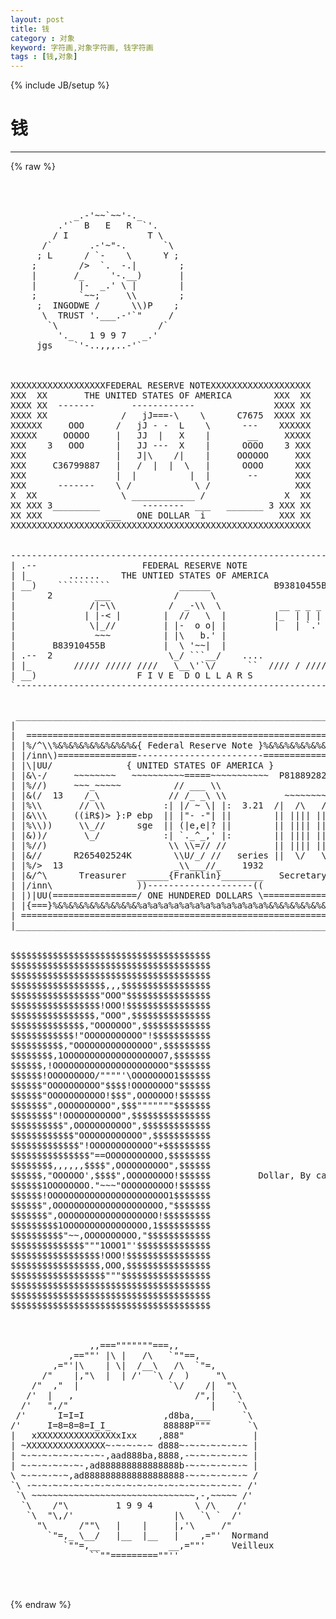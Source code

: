 ```yaml
---
layout: post
title: 钱
category : 对象
keyword: 字符画,对象字符画, 钱字符画
tags : [钱,对象]
---
```

{% include JB/setup %}
# 钱
---
{% raw %}
<pre>



            _.-&#039;~~`~~&#039;-._
         .&#039;`  B   E   R  `&#039;.
        / I               T \
      /`       .-&#039;~&quot;-.       `\
     ; L      / `-    \      Y ;
    ;        /&gt;  `.  -.|        ;
    |       /_     &#039;-.__)       |
    |        |-  _.&#039; \ |        |
    ;        `~~;     \\        ;
     ;  INGODWE /      \\)P    ;
      \  TRUST &#039;.___.-&#039;`&quot;     /
       `\                   /`
         &#039;._   1 9 9 7   _.&#039;
     jgs    `&#039;-..,,,..-&#039;`



XXXXXXXXXXXXXXXXXXFEDERAL RESERVE NOTEXXXXXXXXXXXXXXXXXXX
XXX  XX       THE UNITED STATES OF AMERICA        XXX  XX
XXXX XX  -------       ------------               XXXX XX
XXXX XX              /   jJ===-\    \      C7675  XXXX XX
XXXXXX     OOO      /   jJ - -  L    \      ---    XXXXXX
XXXXX     OOOOO     |   JJ  |   X    |       __     XXXXX
XXX    3   OOO      |   JJ ---  X    |      OOOO    3 XXX
XXX                 |   J|\    /|    |     OOOOOO     XXX
XXX     C36799887   |   /  |  |  \   |      OOOO      XXX
XXX                 |  |          |  |       --       XXX
XXX      -------    \ /            \ /                XXX
X  XX                \ ____________ /               X  XX
XX XXX 3_________        --------  ___   _______ 3 XXX XX
XX XXX            ___   ONE DOLLAR  i              XXX XX
XXXXXXXXXXXXXXXXXXXXXXXXXXXXXXXXXXXXXXXXXXXXXXXXXXXXXXXXX


--------------------------------------------------------------------.
| .--                    FEDERAL RESERVE NOTE                    .-- |
| |_       ......    THE UNTIED STATES OF AMERICA                |_  |
| __)    ``````````             ______            B93810455B     __) |
|      2        ___            /      \                     2        |
|              /|~\\          /  _-\\  \           __ _ _ _  __      |
|             | |-&lt; |        |  //   \  |         |_  | | | |_       |
|              \|_//         | |-  o o| |         |   | `.&#039; |__      |
|               ~~~          | |\   b.&#039; |                            |
|       B83910455B           |  \ &#039;~~|  |                            |
| .--  2                      \_/ ```__/    ....            2    .-- |
| |_        ///// ///// ////   \__\&#039;`\/      ``  //// / ////     |_  |
| __)                   F I V E  D O L L A R S                   __) |
`--------------------------------------------------------------------&#039;


 _____________________________________________________________________
|                                                                      |
|  =================================================================== |
| |%/^\\%&amp;%&amp;%&amp;%&amp;%&amp;%&amp;%&amp;%&amp;{ Federal Reserve Note }%&amp;%&amp;%&amp;%&amp;%&amp;%&amp;%&amp;%&amp;//^\%| |
| |/inn\)===============------------------------===============(/inn\| |
| |\|UU/              { UNITED STATES OF AMERICA }              \|UU/| |
| |&amp;\-/     ~~~~~~~~   ~~~~~~~~~~=====~~~~~~~~~~~  P8188928246   \-/&amp;| |
| |%//)     ~~~_~~~~~          // ___ \\                         (\\%| |
| |&amp;(/  13    /_\             // /_ _\ \\           ~~~~~~~~  13  \)&amp;| |
| |%\\       // \\           :| |/ ~ \| |:  3.21  /|  /\   /\     //%| |
| |&amp;\\\     ((iR$)&gt; }:P ebp  || |&quot;- -&quot;| ||        || |||| ||||   ///&amp;| |
| |%\\))     \\_//      sge  || (|e,e|? ||        || |||| ||||  ((//%| |
| |&amp;))/       \_/            :| `._^_,&#039; |:        || |||| ||||   \((&amp;| |
| |%//)                       \\ \\=// //         || |||| ||||   (\\%| |
| |&amp;//      R265402524K        \\U/_/ //   series ||  \/   \/     \\&amp;| |
| |%/&gt;  13                     _\\___//_    1932              13  &lt;\%| |
| |&amp;/^\      Treasurer  ______{Franklin}________   Secretary     /^\&amp;| |
| |/inn\                ))--------------------((                /inn\| |
| |)|UU(================/ ONE HUNDERED DOLLARS \================)|UU(| |
| |{===}%&amp;%&amp;%&amp;%&amp;%&amp;%&amp;%&amp;%&amp;%a%a%a%a%a%a%a%a%a%a%a%a%&amp;%&amp;%&amp;%&amp;%&amp;%&amp;%&amp;%&amp;{===}| |
| ==================================================================== |
|______________________________________________________________________|


$$$$$$$$$$$$$$$$$$$$$$$$$$$$$$$$$$$$$$
$$$$$$$$$$$$$$$$$$$$$$$$$$$$$$$$$$$$$$
$$$$$$$$$$$$$$$$$$$$$$$$$$$$$$$$$$$$$$
$$$$$$$$$$$$$$$$$$,,,$$$$$$$$$$$$$$$$$
$$$$$$$$$$$$$$$$$&quot;OOO&quot;$$$$$$$$$$$$$$$$
$$$$$$$$$$$$$$$$$!OOO!$$$$$$$$$$$$$$$$
$$$$$$$$$$$$$$$$,&quot;OOO&quot;,$$$$$$$$$$$$$$$
$$$$$$$$$$$$$$,&quot;OOOOOOO&quot;,$$$$$$$$$$$$$
$$$$$$$$$$$$!&quot;OOOOOOOOOOO&quot;!$$$$$$$$$$$
$$$$$$$$$$,&quot;OOOOOOOOOOOOOOO&quot;,$$$$$$$$$
$$$$$$$$,1OOOOOOOOOOOOOOOOOOO7,$$$$$$$
$$$$$$,!OOOOOOOOOOOOOOOOOOOOOO&quot;$$$$$$$
$$$$$$!OOOOOOOOO/&quot;&quot;&quot;&quot;&#039;\OOOOOOOO1$$$$$$
$$$$$$&quot;OOOOOOOOOO&quot;$$$$!OOOOOOOO&quot;$$$$$$
$$$$$$&quot;OOOOOOOOOOO!$$$&quot;,OOOOOOO!$$$$$$
$$$$$$$&quot;,OOOOOOOOOO&quot;,$$$&quot;&quot;&quot;&quot;&quot;&quot;&quot;$$$$$$$
$$$$$$$$&quot;!OOOOOOOOOOO&quot;,$$$$$$$$$$$$$$$
$$$$$$$$$$&quot;,OOOOOOOOOOO&quot;,$$$$$$$$$$$$$
$$$$$$$$$$$$&quot;OOOOOOOOOOOO&quot;,$$$$$$$$$$$
$$$$$$$$$$$$$&quot;!OOOOOOOOOOOO&quot;+$$$$$$$$$
$$$$$$$$$$$$$$$&quot;==OOOOOOOOOOO,$$$$$$$$
$$$$$$$$,,,,,,$$$$&quot;,OOOOOOOOOO&quot;,$$$$$$
$$$$$$,&quot;OOOOOO&#039;,$$$$&quot;,OOOOOOOOO!$$$$$$         Dollar, By calendron
$$$$$$1OOOOOOOO.&quot;~~~&quot;OOOOOOOOOO!$$$$$$
$$$$$$!OOOOOOOOOOOOOOOOOOOOOOO1$$$$$$$
$$$$$$&quot;,OOOOOOOOOOOOOOOOOOOOO,&quot;$$$$$$$
$$$$$$$&quot;,OOOOOOOOOOOOOOOOOOO!$$$$$$$$$
$$$$$$$$$1OOOOOOOOOOOOOOOO,1$$$$$$$$$$
$$$$$$$$$$&quot;~~,OOOOOOOOOO,&quot;$$$$$$$$$$$$
$$$$$$$$$$$$$$&quot;&quot;&quot;1OOO1&quot;&#039;$$$$$$$$$$$$$$
$$$$$$$$$$$$$$$$$!OOO!$$$$$$$$$$$$$$$$
$$$$$$$$$$$$$$$$$,OOO,$$$$$$$$$$$$$$$$
$$$$$$$$$$$$$$$$$$&quot;&quot;&quot;$$$$$$$$$$$$$$$$$
$$$$$$$$$$$$$$$$$$$$$$$$$$$$$$$$$$$$$$
$$$$$$$$$$$$$$$$$$$$$$$$$$$$$$$$$$$$$$
$$$$$$$$$$$$$$$$$$$$$$$$$$$$$$$$$$$$$$



               ,,===&quot;&quot;&quot;&quot;&quot;&quot;&quot;===,,
           ,==&quot;&quot;&#039; |\ |   /\   `&quot;&quot;==,
        ,=&quot;&#039;|\    | \|  /__\   /\  `&quot;=,
      /&quot;    |,&quot;\  |  | /&#039;  `\ /  )     &quot;\
    /&quot;  ,&quot;  |                 `\/    /|  &quot;\
   /&#039;  |   ,                       /&quot;,|   `\
  /&#039;   &quot;,/&quot;                           |    `\
 /&#039;      I=I=I               ,d8ba,___      `\
/&#039;     I=8=8=8=I_I_          88888P&quot;&quot;&quot;       `\
|   xXXXXXXXXXXXXXXXxIxx    ,888&quot;             |
| ~XXXXXXXXXXXXXXX~-~-~-~-~ d888~-~-~-~-~-~-~ |
| ~-~-~-~-~-~-~-~-,aad888ba,8888,-~-~-~-~-~-~ |
| ~-~-~-~-~-~-,ad888888888888888b-~-~-~-~-~-~ |
\ ~-~-~-~-~,ad8888888888888888888-~-~-~-~-~-~ /
`\ -~-~-~-~-~-~-~-~-~-~-~-~-~-~-~-~-~-~-~-~- /&#039;
 `\ ~~~~~~~~~~~~~~~~~~~~~~~~~~~~~~~,-,~~~~~ /&#039;
  `\    /&quot;\         1 9 9 4        \ /\    /&#039;
   `\  &quot;\,/&#039;                   |\   `\ `  /&#039;
     &quot;\      /&quot;&quot;\   |    |     |,&#039;\     /&quot;
       `&quot;=,_ \__/   |__  |__   |    ,=&quot;&#039;  Normand
          `&quot;&quot;=,__             __,=&quot;&quot;&#039;     Veilleux
               ``&quot;&quot;=========&quot;&quot;&#039;&#039;


 </pre>
{% endraw %}
